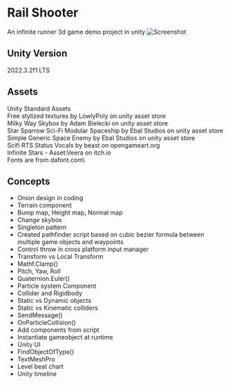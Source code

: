 # Rail Shooter
An infinite runner 3d game demo project in unity
![Screenshot](https://github.com/sinamhdn/unity-rail-shooter/assets/34884156/1996ad02-c108-4281-8111-d3f40badaddb)

## Unity Version
2022.3.2f1 LTS

## Assets
Unity Standard Assets\
Free stylized textures by LowlyPoly on unity asset store\
Milky Way Skybox by Adam Bielecki on unity asset store\
Star Sparrow Sci-Fi Modular Spaceship by Ebal Studios on unity asset store\
Simple Generic Space Enemy by Ebal Studios on unity asset store\
Scifi RTS Status Vocals by beast on opengameart.org\
Infinite Stars - Asset:Veera on itch.io\
Fonts are from dafont.com\

## Concepts
- Onion design in coding
- Terrain component
- Bump map, Height map, Normal map
- Change skybox
- Singleton pattern
- Created pathfinder script based on cubic bezier formula between multiple game objects and waypoints
- Control throw in cross platform input manager
- Transform vs Local Transform
- Mathf.Clamp()
- Pitch, Yaw, Roll
- Quaternion.Euler()
- Particle system Component
- Collider and Rigidbody
- Static vs Dynamic objects
- Static vs Kinematic colliders
- SendMessage()
- OnParticleCollision()
- Add components from script
- Instantiate gameobject at runtime
- Unity UI
- FindObjectOfType()
- TextMeshPro
- Level beat chart
- Unity timeline
